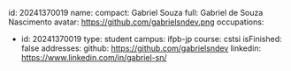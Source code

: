 id: 20241370019
name:
  compact: Gabriel Souza
  full: Gabriel de Souza Nascimento
avatar: https://github.com/gabrielsndev.png
occupations:
- id: 20241370019
  type: student
  campus: ifpb-jp
  course: cstsi
  isFinished: false
addresses:
  github: https://github.com/gabrielsndev
  linkedin: https://www.linkedin.com/in/gabriel-sn/
